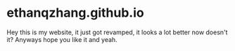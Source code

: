 # ethanqzhang.github.io

Hey this is my website, it just got revamped, it looks a lot better now doesn't it? Anyways hope you like it and yeah.